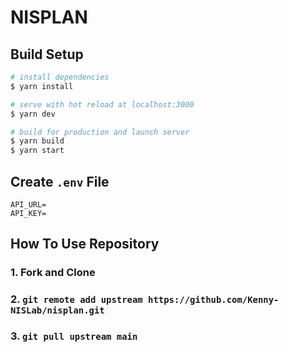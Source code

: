 # NISPLAN

## Build Setup

```bash
# install dependencies
$ yarn install

# serve with hot reload at localhost:3000
$ yarn dev

# build for production and launch server
$ yarn build
$ yarn start
```

## Create `.env` File

```.env
API_URL=
API_KEY=
```

## How To Use Repository

### 1. Fork and Clone

### 2. `git remote add upstream https://github.com/Kenny-NISLab/nisplan.git`

### 3. `git pull upstream main`
